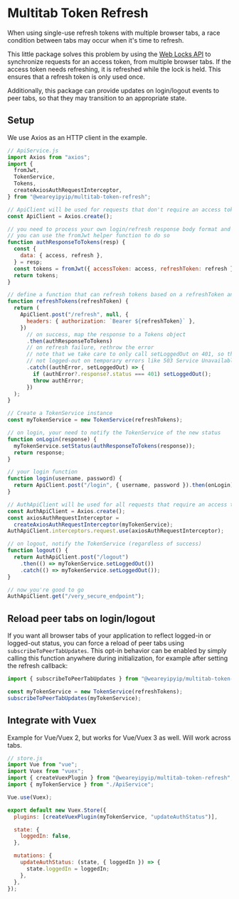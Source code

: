 # Multitab Token Refresh

When using single-use refresh tokens with multiple browser tabs,
a race condition between tabs may occur when it's time to refresh.

This little package solves this problem by using the [Web Locks API](https://developer.mozilla.org/en-US/docs/Web/API/Web_Locks_API) to synchronize requests for an access token, from multiple browser tabs.
If the access token needs refreshing, it is refreshed while the lock is held.
This ensures that a refresh token is only used once.

Additionally, this package can provide updates on login/logout events to peer tabs, so that they may transition to an appropriate state.

## Setup

We use Axios as an HTTP client in the example.

```javascript
// ApiService.js
import Axios from "axios";
import {
  fromJwt,
  TokenService,
  Tokens,
  createAxiosAuthRequestInterceptor,
} from "@weareyipyip/multitab-token-refresh";

// ApiClient will be used for requests that don't require an access token
const ApiClient = Axios.create();

// you need to process your own login/refresh response body format and create a new Tokens object from it
// you can use the fromJwt helper function to do so
function authResponseToTokens(resp) {
  const {
    data: { access, refresh },
  } = resp;
  const tokens = fromJwt({ accessToken: access, refreshToken: refresh });
  return tokens;
}

// define a function that can refresh tokens based on a refreshToken and returns a new Tokens object on success
function refreshTokens(refreshToken) {
  return (
    ApiClient.post("/refresh", null, {
      headers: { authorization: `Bearer ${refreshToken}` },
    })
      // on success, map the response to a Tokens object
      .then(authResponseToTokens)
      // on refresh failure, rethrow the error
      // note that we take care to only call setLoggedOut on 401, so that sessions are
      // not logged-out on temporary errors like 503 Service Unavailable
      .catch((authError, setLoggedOut) => {
        if (authError?.response?.status === 401) setLoggedOut();
        throw authError;
      })
  );
}

// Create a TokenService instance
const myTokenService = new TokenService(refreshTokens);

// on login, your need to notify the TokenService of the new status
function onLogin(response) {
  myTokenService.setStatus(authResponseToTokens(response));
  return response;
}

// your login function
function login(username, password) {
  return ApiClient.post("/login", { username, password }).then(onLogin);
}

// AuthApiClient will be used for all requests that require an access token
const AuthApiClient = Axios.create();
const axiosAuthRequestInterceptor =
  createAxiosAuthRequestInterceptor(myTokenService);
AuthApiClient.interceptors.request.use(axiosAuthRequestInterceptor);

// on logout, notify the TokenService (regardless of success)
function logout() {
  return AuthApiClient.post("/logout")
    .then(() => myTokenService.setLoggedOut())
    .catch(() => myTokenService.setLoggedOut());
}

// now you're good to go
AuthApiClient.get("/very_secure_endpoint");
```

## Reload peer tabs on login/logout

If you want all browser tabs of your application to reflect logged-in or logged-out status,
you can force a reload of peer tabs using `subscribeToPeerTabUpdates`.
This opt-in behavior can be enabled by simply calling this function anywhere during initialization,
for example after setting the refresh callback:

```javascript
import { subscribeToPeerTabUpdates } from "@weareyipyip/multitab-token-refresh";

const myTokenService = new TokenService(refreshTokens);
subscribeToPeerTabUpdates(myTokenService);
```

## Integrate with Vuex

Example for Vue/Vuex 2, but works for Vue/Vuex 3 as well. Will work across tabs.

```javascript
// store.js
import Vue from "vue";
import Vuex from "vuex";
import { createVuexPlugin } from "@weareyipyip/multitab-token-refresh";
import { myTokenService } from "./ApiService";

Vue.use(Vuex);

export default new Vuex.Store({
  plugins: [createVuexPlugin(myTokenService, "updateAuthStatus")],

  state: {
    loggedIn: false,
  },

  mutations: {
    updateAuthStatus: (state, { loggedIn }) => {
      state.loggedIn = loggedIn;
    },
  },
});
```
